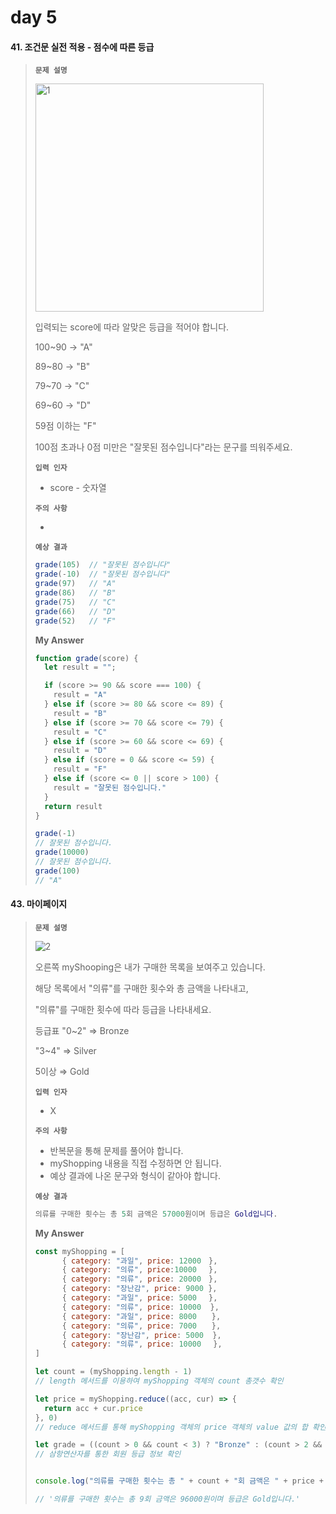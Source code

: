 # day 5

#### 41. 조건문 실전 적용 - 점수에 따른 등급

> **`문제 설명`**
>
> <img width="365" alt="1" src="https://user-images.githubusercontent.com/79819941/131931392-4936ee36-0b52-441f-b6ad-2f761bfed37d.png"> 
>
> 입력되는 score에 따라 알맞은 등급을 적어야 합니다.
>
> 100~90 → "A"
>
> 89~80 → "B"
>
> 79~70 → "C"
>
> 69~60 → "D"
>
> 59점 이하는 "F"
>
> 100점 초과나 0점 미만은 "잘못된 점수입니다"라는 문구를 띄워주세요.
>
> **`입력 인자`**
>
> - score - 숫자열
>
> **`주의 사항`**
>
> - 
>
> **`예상 결과`**
>
> ```jsx
> grade(105)  // "잘못된 점수입니다"
> grade(-10)  // "잘못된 점수입니다"
> grade(97)   // "A"
> grade(86)   // "B"
> grade(75)   // "C"
> grade(66)   // "D"
> grade(52)   // "F"
> ```
>
> **My Answer**
>
> ```js
> function grade(score) {
>   let result = "";
> 
>   if (score >= 90 && score === 100) {
>     result = "A"
>   } else if (score >= 80 && score <= 89) {
>     result = "B"
>   } else if (score >= 70 && score <= 79) {
>     result = "C"
>   } else if (score >= 60 && score <= 69) {
>     result = "D"
>   } else if (score = 0 && score <= 59) {
>     result = "F"
>   } else if (score <= 0 || score > 100) {
>     result = "잘못된 점수입니다."
>   }
>   return result
> }
> 
> grade(-1)
> // 잘못된 점수입니다.
> grade(10000)
> // 잘못된 점수입니다.
> grade(100)
> // "A"
> ```

#### 43. 마이페이지

> **`문제 설명`**
>
> ![2](https://user-images.githubusercontent.com/79819941/131932281-3fc9952c-c1cd-47a7-a41c-3f3d869c5606.png) 
>
> 오른쪽 myShooping은 내가 구매한 목록을 보여주고 있습니다.
>
> 해당 목록에서 "의류"를 구매한 횟수와 총 금액을 나타내고,
>
> "의류"를 구매한 횟수에 따라 등급을 나타내세요.
>
> 등급표 "0~2"  ⇒ Bronze
>
> "3~4" ⇒ Silver
>
> 5이상 ⇒ Gold
>
> **`입력 인자`**
>
> - X
>
> **`주의 사항`**
>
> - 반복문을 통해 문제를 풀어야 합니다.
> - myShopping 내용을 직접 수정하면 안 됩니다.
> - 예상 결과에 나온 문구와 형식이 같아야 합니다.
>
> **`예상 결과`**
>
> ```m
> 의류를 구매한 횟수는 총 5회 금액은 57000원이며 등급은 Gold입니다.
> ```
>
> **My Answer**
>
> ```js
> const myShopping = [
> 		{ category: "과일", price: 12000　},
> 		{ category: "의류", price:10000　 },
> 		{ category: "의류", price: 20000　},
> 		{ category: "장난감", price: 9000 },
> 		{ category: "과일", price: 5000　 },
> 		{ category: "의류", price: 10000  },
> 		{ category: "과일", price: 8000　　},
> 		{ category: "의류", price: 7000　　},
> 		{ category: "장난감", price: 5000  },
> 		{ category: "의류", price: 10000　 },
> ]
> 
> let count = (myShopping.length - 1)
> // length 메서드를 이용하여 myShopping 객체의 count 총갯수 확인
> 
> let price = myShopping.reduce((acc, cur) => {
>   return acc + cur.price
> }, 0)
> // reduce 메서드를 통해 myShopping 객체의 price 객체의 value 값의 합 확인
> 
> let grade = ((count > 0 && count < 3) ? "Bronze" : (count > 2 && count < 5) ? "Silver" : (count > 4) ? "Gold" : "해당 등급이 없습니다.")
> // 삼항연산자를 통한 회원 등급 정보 확인
> 
> 
> console.log("의류를 구매한 횟수는 총 " + count + "회 금액은 " + price + "원이며 등급은 " + grade + "입니다.")
> 
> // '의류를 구매한 횟수는 총 9회 금액은 96000원이며 등급은 Gold입니다.'
> ```